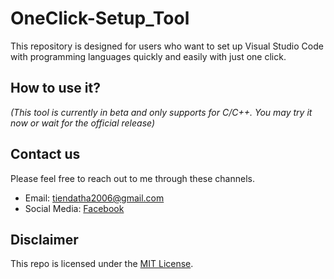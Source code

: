 # OneClick-Setup_Tool
This repository is designed for users who want to set up Visual Studio Code with programming languages quickly and easily with just one click.

## How to use it? 
*(This tool is currently in beta and only supports for C/C++. You may try it now or wait for the official release)*

## Contact us
Please feel free to reach out to me through these channels.

- Email: tiendatha2006@gmail.com
- Social Media: [Facebook](https://www.facebook.com/datit.dev/)

## Disclaimer

This repo is licensed under the [MIT License](LICENSE).
